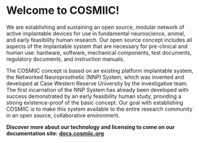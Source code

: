 # Welcome to COSMIIC!

We are establishing and sustaining an open source, modular network of active implantable devices for use in fundamental neuroscience, animal, and early feasibility human research. Our open source concept includes all aspects of the implantable system that are necessary for pre-clinical and human use: hardware, software, mechanical components, test documents, regulatory documents, and instruction manuals.

The COSMIIC concept is based on an existing platform implantable system, the Networked Neuroprosthetic (NNP) System, which was invented and developed at Case Western Reserve University by the investigative team. The first incarnation of the NNP System has already been developed with success demonstrated by an early feasibility human study, providing a strong existence-proof of the basic concept. Our goal with establishing COSMIIC is to make this system available to the entire research community in an open source, collaborative environment.

**Discover more about our technology and licensing to come on our documentation site:** **[docs.cosmiic.org](docs.cosmiic.org)**
